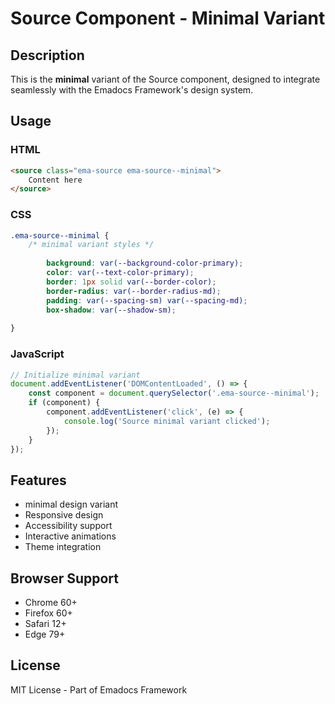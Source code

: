 # Source Component - Minimal Variant

## Description
This is the **minimal** variant of the Source component, designed to integrate seamlessly with the Emadocs Framework's design system.

## Usage

### HTML
```html
<source class="ema-source ema-source--minimal">
    Content here
</source>
```

### CSS
```css
.ema-source--minimal {
    /* minimal variant styles */
    
        background: var(--background-color-primary);
        color: var(--text-color-primary);
        border: 1px solid var(--border-color);
        border-radius: var(--border-radius-md);
        padding: var(--spacing-sm) var(--spacing-md);
        box-shadow: var(--shadow-sm);
    
}
```

### JavaScript
```javascript
// Initialize minimal variant
document.addEventListener('DOMContentLoaded', () => {
    const component = document.querySelector('.ema-source--minimal');
    if (component) {
        component.addEventListener('click', (e) => {
            console.log('Source minimal variant clicked');
        });
    }
});
```

## Features
- minimal design variant
- Responsive design
- Accessibility support
- Interactive animations
- Theme integration

## Browser Support
- Chrome 60+
- Firefox 60+
- Safari 12+
- Edge 79+

## License
MIT License - Part of Emadocs Framework
